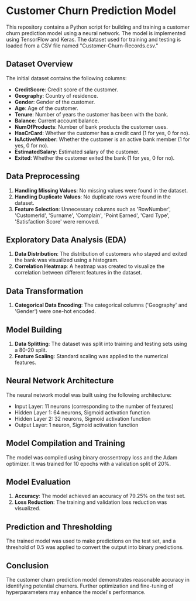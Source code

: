 # Customer Churn Prediction Model

This repository contains a Python script for building and training a customer churn prediction model using a neural network. The model is implemented using TensorFlow and Keras. The dataset used for training and testing is loaded from a CSV file named "Customer-Churn-Records.csv."

## Dataset Overview

The initial dataset contains the following columns:

- **CreditScore**: Credit score of the customer.
- **Geography**: Country of residence.
- **Gender**: Gender of the customer.
- **Age**: Age of the customer.
- **Tenure**: Number of years the customer has been with the bank.
- **Balance**: Current account balance.
- **NumOfProducts**: Number of bank products the customer uses.
- **HasCrCard**: Whether the customer has a credit card (1 for yes, 0 for no).
- **IsActiveMember**: Whether the customer is an active bank member (1 for yes, 0 for no).
- **EstimatedSalary**: Estimated salary of the customer.
- **Exited**: Whether the customer exited the bank (1 for yes, 0 for no).

## Data Preprocessing

1. **Handling Missing Values**: No missing values were found in the dataset.
2. **Handling Duplicate Values**: No duplicate rows were found in the dataset.
3. **Feature Selection**: Unnecessary columns such as 'RowNumber', 'CustomerId', 'Surname', 'Complain', 'Point Earned', 'Card Type', 'Satisfaction Score' were removed.

## Exploratory Data Analysis (EDA)

1. **Data Distribution**: The distribution of customers who stayed and exited the bank was visualized using a histogram.
2. **Correlation Heatmap**: A heatmap was created to visualize the correlation between different features in the dataset.

## Data Transformation

1. **Categorical Data Encoding**: The categorical columns ('Geography' and 'Gender') were one-hot encoded.

## Model Building

1. **Data Splitting**: The dataset was split into training and testing sets using a 80-20 split.
2. **Feature Scaling**: Standard scaling was applied to the numerical features.

## Neural Network Architecture

The neural network model was built using the following architecture:

- Input Layer: 11 neurons (corresponding to the number of features)
- Hidden Layer 1: 64 neurons, Sigmoid activation function
- Hidden Layer 2: 32 neurons, Sigmoid activation function
- Output Layer: 1 neuron, Sigmoid activation function

## Model Compilation and Training

The model was compiled using binary crossentropy loss and the Adam optimizer. It was trained for 10 epochs with a validation split of 20%.

## Model Evaluation

1. **Accuracy**: The model achieved an accuracy of 79.25% on the test set.
2. **Loss Reduction**: The training and validation loss reduction was visualized.

## Prediction and Thresholding

The trained model was used to make predictions on the test set, and a threshold of 0.5 was applied to convert the output into binary predictions.

## Conclusion

The customer churn prediction model demonstrates reasonable accuracy in identifying potential churners. Further optimization and fine-tuning of hyperparameters may enhance the model's performance.

